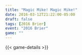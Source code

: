 ```yaml
---
title: "Magic Mike! Magic Mike!"
date: 2016-03-12T21:22:00-05:00
draft: false
tags: [2016 Brier]
event: "2016 Brier"
game: ""
---
```

{{< game-details >}}
<!--more--> 